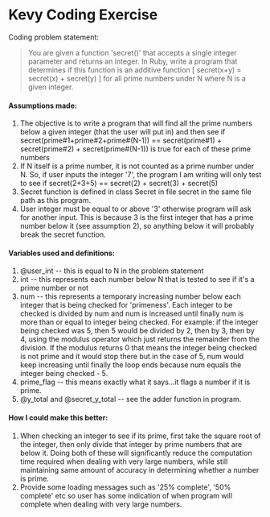 Kevy Coding Exercise
====================
Coding problem statement: 
> You are given a function 'secret()' that accepts a single integer parameter and returns an integer. In Ruby, write a program that determines if this function is an additive function [ secret(x+y) = secret(x) + secret(y) ] for all prime numbers under N where N is a given integer.

#### Assumptions made:
1. The objective is to write a program that will find all the prime numbers below a given integer (that the user will put in) and then see if secret(prime#1+prime#2+prime#(N-1)) == secret(prime#1) + secret(prime#2) + secret(prime#(N-1)) is true for each of these prime numbers
2. If N itself is a prime number, it is not counted as a prime number under N. So, if user inputs the integer '7', the program I am writing will only test to see if secret(2+3+5) == secret(2) + secret(3) + secret(5)
3. Secret function is defined in class Secret in file secret in the same file path as this program.
4. User integer must be equal to or above '3' otherwise program will ask for another input. This is because 3 is the first integer that has a prime number below it (see assumption 2), so anything below it will probably break the secret function.

#### Variables used and definitions:
1. @user_int -- this is equal to N in the problem statement
2. int -- this represents each number below N that is tested to see if it's a prime number or not
3. num -- this represents a temporary increasing number below each integer that is being checked for 'primeness'. Each integer to be checked is divided by num and num is increased until finally num is more than or equal to integer being checked. For example: if the integer being checked was 5, then 5 would be divided by 2, then by 3, then by 4, using the modulus operator which just returns the remainder from the division. If the modulus returns 0 that means the integer being checked is not prime and it would stop there but in the case of 5, num would keep increasing until finally the loop ends because num equals the integer being checked - 5.
4. prime_flag -- this means exactly what it says...it flags a number if it is prime.
5. @y_total and @secret_y_total -- see the adder function in program.

#### How I could make this better:
1. When checking an integer to see if its prime, first take the square root of the integer, then only divide that integer by prime numbers that are below it. Doing both of these will significantly reduce the computation time required when dealing with very large numbers, while still maintaining same amount of accuracy in determining whether a number is prime.
2. Provide some loading messages such as '25% complete', '50% complete' etc so user has some indication of when program will complete when dealing with very large numbers.
